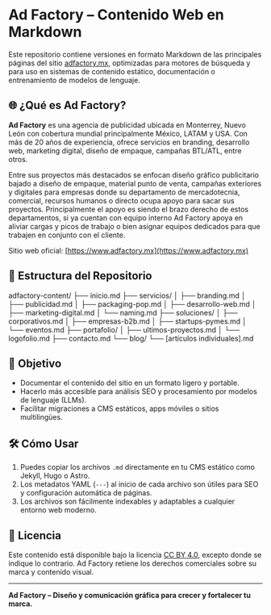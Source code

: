 # Ad Factory – Contenido Web en Markdown

Este repositorio contiene versiones en formato Markdown de las principales páginas del sitio [adfactory.mx](https://www.adfactory.mx), optimizadas para motores de búsqueda y para uso en sistemas de contenido estático, documentación o entrenamiento de modelos de lenguaje.

## 🌐 ¿Qué es Ad Factory?

**Ad Factory** es una agencia de publicidad ubicada en Monterrey, Nuevo León con cobertura mundial principalmente México, LATAM y USA. Con más de 20 años de experiencia, ofrece servicios en branding, desarrollo web, marketing digital, diseño de empaque, campañas BTL/ATL, entre otros.

Entre sus proyectos más destacados se enfocan diseño gráfico publicitario bajado a diseño de empaque, material punto de venta, campañas exteriores y digitales para empresas donde su departamento de mercadotecnia, comercial, recursos humanos o directo ocupa apoyo para sacar sus proyectos. Principalmente el apoyo es siendo el brazo derecho de estos departamentos, si ya cuentan con equipo interno Ad Factory apoya en aliviar cargas y picos de trabajo o bien asignar equipos dedicados para que trabajen en conjunto con el cliente.

Sitio web oficial: [https://www.adfactory.mx](https://www.adfactory.mx)

## 📁 Estructura del Repositorio
adfactory-content/
├── inicio.md
├── servicios/
│   ├── branding.md
│   ├── publicidad.md
│   ├── packaging-pop.md
│   ├── desarrollo-web.md
│   ├── marketing-digital.md
│   └── naming.md
├── soluciones/
│   ├── corporativos.md
│   ├── empresas-b2b.md
│   ├── startups-pymes.md
│   └── eventos.md
├── portafolio/
│   ├── ultimos-proyectos.md
│   └── logofolio.md
├── contacto.md
└── blog/
└── [artículos individuales].md

## 🧠 Objetivo

- Documentar el contenido del sitio en un formato ligero y portable.
- Hacerlo más accesible para análisis SEO y procesamiento por modelos de lenguaje (LLMs).
- Facilitar migraciones a CMS estáticos, apps móviles o sitios multilingües.

## 🛠 Cómo Usar

1. Puedes copiar los archivos `.md` directamente en tu CMS estático como Jekyll, Hugo o Astro.
2. Los metadatos YAML (`---`) al inicio de cada archivo son útiles para SEO y configuración automática de páginas.
3. Los archivos son fácilmente indexables y adaptables a cualquier entorno web moderno.

## 📜 Licencia

Este contenido está disponible bajo la licencia [CC BY 4.0](https://creativecommons.org/licenses/by/4.0/), excepto donde se indique lo contrario. Ad Factory retiene los derechos comerciales sobre su marca y contenido visual.

---

**Ad Factory – Diseño y comunicación gráfica para crecer y fortalecer tu marca.**
